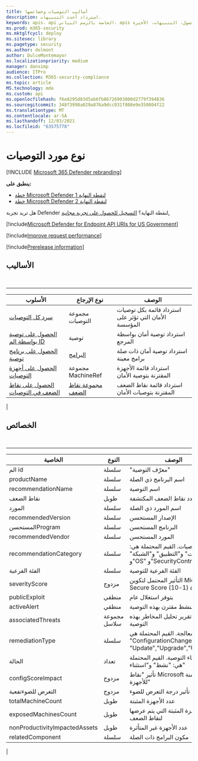 ```yaml
---
title: أساليب التوصيات وخصائصها
description: استرداد أحدث التنبيهات.
keywords: apis، api الخاصة بالرسم البياني، apis المعتمدة، الحصول، التنبيهات، الأخيرة
ms.prod: m365-security
ms.mktglfcycl: deploy
ms.sitesec: library
ms.pagetype: security
ms.author: dolmont
author: DulceMontemayor
ms.localizationpriority: medium
manager: dansimp
audience: ITPro
ms.collection: M365-security-compliance
ms.topic: article
MS.technology: mde
ms.custom: api
ms.openlocfilehash: f6e8295d83d5ab6fb86726903800d2779f394836
ms.sourcegitcommit: 348f3998a029a876a9dcc031f808e9e350804f22
ms.translationtype: MT
ms.contentlocale: ar-SA
ms.lasthandoff: 12/03/2021
ms.locfileid: "63575778"
---
```

# <a name="recommendation-resource-type"></a>نوع مورد التوصيات

[!INCLUDE [Microsoft 365 Defender rebranding](../../includes/microsoft-defender.md)]


**ينطبق على:**
- [خطة Microsoft Defender لنقطة النهاية 1](https://go.microsoft.com/fwlink/p/?linkid=2154037)
- [خطة Microsoft Defender لنقطة النهاية 2](https://go.microsoft.com/fwlink/p/?linkid=2154037)

هل تريد تجربة Defender لنقطة النهاية؟ [التسجيل للحصول على تجربة مجانية.](https://signup.microsoft.com/create-account/signup?products=7f379fee-c4f9-4278-b0a1-e4c8c2fcdf7e&ru=https://aka.ms/MDEp2OpenTrial?ocid=docs-wdatp-exposedapis-abovefoldlink)

[!include[Microsoft Defender for Endpoint API URIs for US Government](../../includes/microsoft-defender-api-usgov.md)]

[!include[Improve request performance](../../includes/improve-request-performance.md)]

[!include[Prerelease information](../../includes/prerelease.md)]

## <a name="methods"></a>الأساليب

<br>

****

|الأسلوب|نوع الإرجاع|الوصف|
|---|---|---|
|[سرد كل التوصيات](get-all-recommendations.md)|مجموعة التوصيات|استرداد قائمة بكل توصيات الأمان التي تؤثر على المؤسسة|
|[الحصول على توصية بواسطة الم ID](get-recommendation-by-id.md)|توصية|استرداد توصية أمان بواسطة المرجع|
|[الحصول على برنامج توصية](list-recommendation-software.md)|[البرامج](software.md)|استرداد توصية أمان ذات صلة برامج معينة|
|[الحصول على أجهزة التوصيات](get-recommendation-machines.md)|مجموعة MachineRef|استرداد قائمة الأجهزة المقترنة بتوصية الأمان|
|[الحصول على نقاط الضعف في التوصيات](get-recommendation-vulnerabilities.md)|[مجموعة نقاط الضعف](vulnerability.md)|استرداد قائمة نقاط الضعف المقترنة بتوصيات الأمان|
|

## <a name="properties"></a>الخصائص

<br>

****

|الخاصية|النوع|الوصف|
|---|---|---|
|الم id|سلسلة|"معرّف التوصية"|
|productName|سلسلة|اسم البرنامج ذي الصلة|
|recommendationName|سلسلة|اسم التوصية|
|نقاط الضعف|طويل|عدد نقاط الضعف المكتشفة|
|المورد|سلسلة|اسم المورد ذي الصلة|
|recommendedVersion|سلسلة|الإصدار المستحسن|
|المستحسنProgram|سلسلة|البرنامج المستحسن|
|recommendedVendor|سلسلة|المورد المستحسن|
|recommendationCategory|سلسلة|فئة التوصيات. القيم المحتملة هي: "الحسابات" و"التطبيق" و"الشبكة" و"OS" و"SecurityControls"|
|الفئة الفرعية|سلسلة|الفئة الفرعية للتوصية|
|severityScore|مزدوج|التأثير المحتمل لتكوين Microsoft Secure Score للأجهزة (1-10)|
|publicExploit|منطقي|يتوفر استغلال عام|
|activeAlert|منطقي|التنبيه النشط مقترن بهذه التوصية|
|associatedThreats|مجموعة سلاسل|يقترن تقرير تحليل المخاطر بهذه التوصية|
|remediationType|سلسلة|نوع المعالجة. القيم المحتملة هي: "ConfigurationChange", "Update","Upgrade","Uninstall"|
|الحالة|تعداد|حالة استثناء التوصية. القيم المحتملة هي: "نشط" و"استثناء"|
|configScoreImpact|مزدوج|تأثير "نقاط Microsoft الآمنة للأجهزة"|
|التعرض للضوءتفعية|مزدوج|تأثير درجة التعرض للضوء|
|totalMachineCount|طويل|عدد الأجهزة المثبتة|
|exposedMachinesCount|طويل|عدد الأجهزة المثبتة التي يتم عرضها لنقاط الضعف|
|nonProductivityImpactedAssets|طويل|عدد الأجهزة غير المتأثرة|
|relatedComponent|سلسلة|مكون البرامج ذات الصلة|
|
